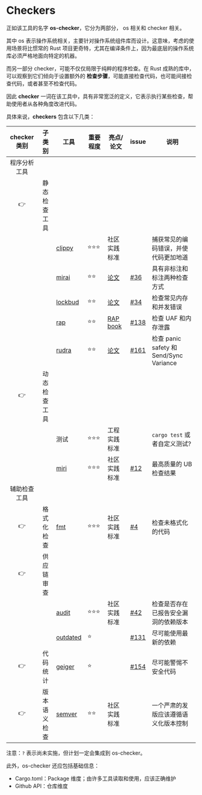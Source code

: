 # Checkers

正如该工具的名字 **os-checker**，它分为两部分， os 相关和 checker 相关。

其中 os 表示操作系统相关，主要针对操作系统组件库而设计。这意味，考虑的使用场景将比惯常的 Rust 
项目更奇特，尤其在编译条件上，因为最底层的操作系统库必须严格地面向特定的机器。

而另一部分 checker，可能不仅仅局限于纯粹的程序检查。在 Rust 成熟的库中，可以观察到它们倾向于设置额外的
**检查步骤**，可能直接检查代码，也可能间接检查代码，或者甚至不检查代码。

因此 **checker** 一词在该工具中，具有非常宽泛的定义，它表示执行某些检查，帮助使用者从各种角度改进代码。

具体来说，**checkers** 包含以下几类：


| checker 类别 |    子类别    | 工具       | 重要程度 | 亮点/论文             | issue  | 说明                                    |
|:------------:|:------------:|------------|----------|-----------------------|--------|-----------------------------------------|
| 程序分析工具 |              |            |          |                       |        |                                         |
|      👉      | 静态检查工具 |            |          |                       |        |                                         |
|              |              | [clippy]   | ⭐⭐⭐   | 社区实践标准          |        | 捕获常见的编码错误，并使代码更加地道    |
|              |              | [mirai]    | ⭐⭐     | [论文][mirai-paper]   | [#36]  | 具有非标注和标注两种检查方式            |
|              |              | [lockbud]  | ⭐⭐     | [论文][lockbud-paper] | [#34]  | 检查常见内存和并发错误                  |
|              |              | [rap]      | ⭐⭐     | [RAP book][rap-book]  | [#138] | 检查 UAF 和内存泄露                     |
|              |              | [rudra]    | ⭐⭐     | [论文][rudra-paper]   | [#161] | 检查 panic safety 和 Send/Sync Variance |
|      👉      | 动态检查工具 |            |          |                       |        |                                         |
|              |              | 测试       | ⭐⭐⭐   | 工程实践标准          |        | `cargo test` 或者自定义测试?            |
|              |              | [miri]     | ⭐⭐⭐   | 社区实践标准          | [#12]  | 最高质量的 UB 检查结果                  |
| 辅助检查工具 |              |            |          |                       |        |                                         |
|      👉      |  格式化检查  | [fmt]      | ⭐⭐⭐   | 社区实践标准          | [#4]   | 检查未格式化的代码                      |
|      👉      |  供应链审查  |            |          |                       |        |                                         |
|              |              | [audit]    | ⭐⭐⭐   | 社区实践标准          | [#42]  | 检查是否存在已报告安全漏洞的依赖版本    |
|              |              | [outdated] | ⭐       |                       | [#131] | 尽可能使用最新的依赖                    |
|      👉      |   代码统计   | [geiger]   | ⭐       |                       | [#154] | 尽可能警惕不安全代码                    |
|      👉      | 版本语义检查 | [semver]   | ⭐⭐     | 社区实践标准          |        | 一个严肃的发版应该遵循语义化版本控制    |

注意：`?` 表示尚未实施，但计划一定会集成到 os-checker。

[fmt]: https://github.com/rust-lang/rustfmt
[#4]: https://github.com/os-checker/os-checker/issues/4

[audit]: https://github.com/RustSec/rustsec/tree/main/cargo-audit
[#42]: https://github.com/os-checker/os-checker/issues/42

[outdated]: https://github.com/kbknapp/cargo-outdated
[#131]: https://github.com/os-checker/os-checker/issues/131

[geiger]: https://github.com/geiger-rs/cargo-geiger
[#154]: https://github.com/os-checker/os-checker/issues/154

[clippy]: https://github.com/rust-lang/rust-clippy

[mirai]: https://github.com/endorlabs/MIRAI
[mirai-paper]: https://alastairreid.github.io/papers/hatra2020.pdf
[#36]: https://github.com/os-checker/os-checker/issues/36

[lockbud]: https://github.com/BurtonQin/lockbud
[lockbud-paper]: https://burtonqin.github.io/publication/2020-03-11-rustdetector-tse-8
[#34]: https://github.com/os-checker/os-checker/issues/34

[rap]: https://github.com/Artisan-Lab/RAP
[rap-book]: https://artisan-lab.github.io/RAP-Book
[#138]: https://github.com/os-checker/os-checker/issues/138

[rudra]: https://github.com/sslab-gatech/Rudra
[rudra-paper]: https://github.com/sslab-gatech/Rudra/blob/master/rudra-sosp21.pdf
[#161]: https://github.com/os-checker/os-checker/issues/161

[miri]: https://github.com/rust-lang/miri
[#12]: https://github.com/os-checker/os-checker/issues/12

[semver]: https://github.com/obi1kenobi/cargo-semver-checks
[checker-list]: https://burtonqin.github.io/posts/2024/07/rustcheckers/

此外，os-checker 还应包括基础信息：
* Cargo.toml：Package 维度；由许多工具读取和使用，应该正确维护
* Github API：仓库维度
